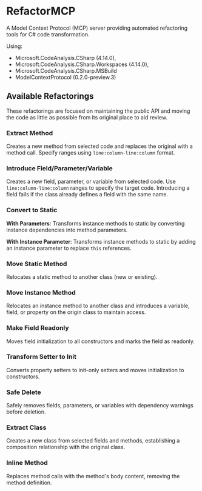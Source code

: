 # RefactorMCP

A Model Context Protocol (MCP) server providing automated refactoring tools for C# code transformation.

Using:
- Microsoft.CodeAnalysis.CSharp (4.14.0), 
- Microsoft.CodeAnalysis.CSharp.Workspaces (4.14.0), 
- Microsoft.CodeAnalysis.CSharp.MSBuild
- ModelContextProtocol (0.2.0-preview.3)

## Available Refactorings

These refactorings are focused on maintaining the public API and moving the code as little as possible from its original place to aid review.

### Extract Method
Creates a new method from selected code and replaces the original with a method call. Specify ranges using `line:column-line:column` format.

### Introduce Field/Parameter/Variable
Creates a new field, parameter, or variable from selected code. Use `line:column-line:column` ranges to specify the target code. Introducing a field fails if the class already defines a field with the same name.

### Convert to Static
**With Parameters**: Transforms instance methods to static by converting instance dependencies into method parameters.

**With Instance Parameter**: Transforms instance methods to static by adding an instance parameter to replace `this` references.

### Move Static Method
Relocates a static method to another class (new or existing).

### Move Instance Method
Relocates an instance method to another class and introduces a variable, field, or property on the origin class to maintain access.

### Make Field Readonly
Moves field initialization to all constructors and marks the field as readonly.

### Transform Setter to Init
Converts property setters to init-only setters and moves initialization to constructors.

### Safe Delete
Safely removes fields, parameters, or variables with dependency warnings before deletion.

### Extract Class
Creates a new class from selected fields and methods, establishing a composition relationship with the original class.

### Inline Method
Replaces method calls with the method's body content, removing the method definition.

